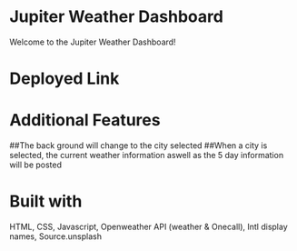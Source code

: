 # Jupiter Weather Dashboard
  Welcome to the Jupiter Weather Dashboard!
# Deployed Link

# Additional Features
##The back ground will change to the city selected
##When a city is selected, the current weather information aswell as the 5 day information will be posted
# Built with
HTML, CSS, Javascript, Openweather API (weather & Onecall), Intl display names, Source.unsplash 

